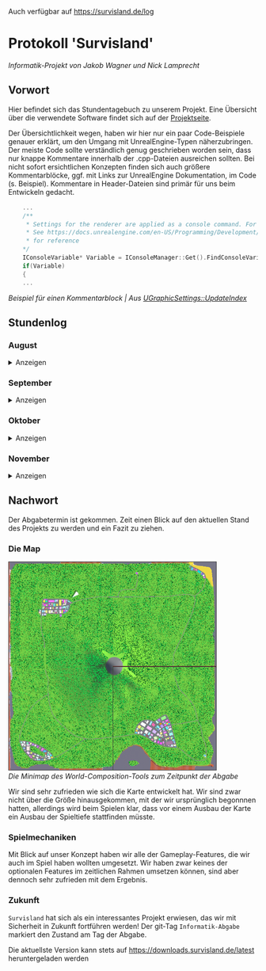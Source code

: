Auch verfügbar auf https://survisland.de/log


# Protokoll 'Survisland'

*Informatik-Projekt von Jakob Wagner und Nick Lamprecht*

## Vorwort

Hier befindet sich das Stundentagebuch zu unserem Projekt.
Eine Übersicht über die verwendete Software findet sich auf der [Projektseite](Projektseite.md).

Der Übersichtlichkeit wegen, haben wir hier nur ein paar Code-Beispiele genauer erklärt, um den Umgang mit UnrealEngine-Typen näherzubringen. Der meiste Code sollte verständlich genug geschrieben worden sein, dass nur knappe Kommentare innerhalb der .cpp-Dateien ausreichen sollten. Bei nicht sofort ersichtlichen Konzepten finden sich auch größere Kommentarblöcke, ggf. mit Links zur UnrealEngine Dokumentation, im Code (s. Beispiel). Kommentare in Header-Dateien sind primär für uns beim Entwickeln gedacht.

```c++
    ...
    /**
     * Settings for the renderer are applied as a console command. For this we get the current value and modify it
     * See https://docs.unrealengine.com/en-US/Programming/Development/Tools/ConsoleManager/index.html
     * for reference
    */
    IConsoleVariable* Variable = IConsoleManager::Get().FindConsoleVariable(*VariableName);
    if(Variable)
    {
    ...
```
*Beispiel für einen Kommentarblock | Aus [UGraphicSettings::UpdateIndex](https://gitlab.com/f2p-entertainment/other/informatik-projekte/informatik-projekt-1/blob/master/Source/Survisland/UI/GraphicSettings.cpp#L6)*

## Stundenlog

### August
<details>

<summary>Anzeigen</summary>

#### 13.August:   
Zu Beginn haben wir uns erst einige Projekter der vergangenen Kurse angesehen. Anschließend haben wir diskutiert was für ein Projekt wir uns vorstellen könnten. Schlußendlich haben wir uns für ein Spiel, das in der UnrealEngine 4 erstellt werden soll, entschieden.

#### 14.August:  
Als ersten Schritt haben wir das Repository auf Gitlab.com erstellt und dieses Protokoll angelegt.
Außerdem haben wir das eigentliche Projekt in der Unreal Engine erstellt und konfiguriert und zum Repository hinzugefügt.
Da die Blueprints und sonstige Inhalte der UnrealEngine als Binärdateien vorhanden sind, und man diese aufgrund seiner Funktionsweise nur schlecht mit git verwalten kann, verwenden wir die git-Erweiterung git LFS, die anstatt den großen Dateien selber, die es an einem separaten Ort speichert, nur eine Art von Textdatei ins Repository hinzufügt, die speichert um welche Version der Datei es sich handelt.

```
version https://git-lfs.github.com/spec/v1
oid sha256:8f8af25d267b4ee25437c6a993c8153a783364510835e777fadc5519cb267def
size 28114094
```
*Beispiel LFS-Pointer*

In der `.gitattributes` befindet sich die LFS-Konfiguration.

```
*.uasset filter=lfs diff=lfs merge=lfs -text
*.umap filter=lfs diff=lfs merge=lfs -text
*.mp4 filter=lfs diff=lfs merge=lfs -text
```
*Unsere [`.gitattributes`](https://gitlab.com/f2p-entertainment/other/informatik-projekte/survisland/survisland/blob/master/.gitattributes)*

Zusätzlich haben wir eine [modifizierte Version](https://gitlab.com/f2p-entertainment/other/informatik-projekte/informatik-projekt-1/blob/master/.gitignore) der [gängigen `.gitignore`](https://github.com/github/gitignore/blob/master/UnrealEngine.gitignore) für UnrealEngine-Projekte angelegt. Diese verhindert, dass aus Versehen ungewollte Dateien im Repository landen. Dies wäre zwar auch durch eine lokale Konfiguration des git-Clients möglich, allerdings wird die `.gitignore` ins Repository selbst hinzugefügt und so steht somit allen Nutzern des Repositories die  richtige Konfiguration zur Verfügung.

#### 15.August     
Damit wir nicht ohne Plan und Ziel mit dem Arbeiten anfangen, haben wir begonnen ein recht einfach formuliertes Konzept zu formulieren. Wir haben dabei auch nach Features und Funktionen sortiert, die unser Spiel haben sollte, und welche, die es nur haben sollte. Letztere würden wir nur versuchen umzusetzen, wenn dazu noch Zeit wäre.

Wir haben uns also für ein Survival-Game entschieden, das sowohl in der Third- als auch First-Person-Sicht spielbar sein soll. Das vollständige Konzept ist hier zu finden: [Konzept.md](Konzept.md).
Genauere Hintergrundgedanken zu einigen Punkten sind [hier](Konzepterkl%C3%A4rung.md) zu finden.


#### 20.August    
Um nun mit dem Arbeiten zu Beginnen haben wir erst die [benötigten Anwendungen](Projektseite.md#Umsetzung) installiert und anschließend einige, noch leere, Basisklassen angelegt und die Map 'World' erstellt.
Darüberhinaus haben wir für Survisland eine eigene Log-Kategorie angelegt, die es uns vereinfachen soll, unseren Code zu debuggen.
Wir haben sie in der Hauptdatei unseres Survisland-Moduls erstellt, also der `Survisland.h` bzw. `Survisland.cpp`.
```c++
#pragma once

#include "CoreMinimal.h"

/** 'Survisland' is the name of the category, 'Log' the default verbosity and 'All' is the level of
 *  verbosity that will actually be compiled
 *  See https://docs.unrealengine.com/en-US/API/Runtime/Core/Logging/FLogCategoryBase/index.html
 *  and https://docs.unrealengine.com/en-US/API/Runtime/Core/Logging/ELogVerbosity__Type/index.html
 *  for reference */
DECLARE_LOG_CATEGORY_EXTERN(Survisland, Log, All);
```
*[Survisland.h](https://gitlab.com/f2p-entertainment/other/informatik-projekte/informatik-projekt-1/blob/master/Source/Survisland/Survisland.h)*

```c++
#include "Survisland.h"
 [...]
DEFINE_LOG_CATEGORY(Survisland);
```
*[Survisland.cpp](https://gitlab.com/f2p-entertainment/other/informatik-projekte/informatik-projekt-1/blob/master/Source/Survisland/Survisland.cpp)*

Wie in Standard-C++ wird in der `.h` deklariert und in der `.cpp` definiert.  
Nun können wir in jeder Klasse, die die `Survisland.h` importiert, wie folgt einen Eintrag im Log mit unserer eigenen Kategorie erstellen:
```c+++
 UE_LOG(Survisland, Log, TEXT("Text mit String Variable: %s"), *FString("Beispiel"));
```
Das sieht dann so aus:  
![](images/survislandlog.png)  
*Ausschnitt aus dem Output Log-Fenster der Engine*   

#### 21. August   
Heute haben wir uns eine Klasse erstellt, die einige nützliche Funktionen für Blueprints enthält, die `Survisland Blueprint Function Library` - kurz [`SurvislandBFL`](https://gitlab.com/f2p-entertainment/other/informatik-projekte/survisland/survisland/blob/master/Source/Survisland/SurvislandBFL.h).
So haben wir zum Beispiel eine Funktion, die uns erlaubt unsere `Survisland`-Log-Kategorie innerhalb von Blueprints zu verwenden.
Außerdem haben wir Funktionen erstellt, die uns häufige Aufrufe erleichtern.

![](images/blueprintcomparison.png)   
*Die normale Prozeduren (oben) und über unsere Funktionen (unten)*   

#### 22. August    
Heute haben wir mit der Ausgestaltung der Map begonnen. Wir verwenden das Landscape-Tool der UnrealEngine um das Gelände der Karte zu gestalten.
Mit diesem Tool können wir mit wenigen Mausklicks ein großes Terrain erstellen bzw. verändern.

![](images/landscape.gif)   
*Das Landscape-Tool im Einsatz*   

Außerdem verwenden wir die [World-Composition-Tool](https://docs.unrealengine.com/en-US/Engine/LevelStreaming/WorldBrowser/index.html) der Engine. Mit diesem Tool lassen sich besser größere Spielwelten erstellen, da die eigentlichen Objekte in kleinere Level verteilt werden, die dann dynamisch geladen werden, wenn sich der Spieler in der Nähe befindet.

Auch das vorher erstellte Landscape wird geteilt. In unserem Fall teilen wir die Insel in 4 große Kacheln, die das Terrain und weitere Dekoration enthalten. Ein Sublevel enthält die Skybox und einige Lichtquellen.
Außerdem haben wir ein Sublevel für das Wasser des Ozeans angelegt.

#### 27. August    
Heute haben wir uns um die Material-Blueprints für unser Projekt gekümmert. Zuerst haben wir ein Material für das Landscape angelegt.   
![](images/landscapematerial.png)   
*Das Landscape-Material*   
Es ist ein sehr simples Material, das lediglich ein paar verschiedene Farben enthält, die unterschiedliche Bodenarten wie Gras, Sand oder Asphalt darstellen sollen.
Mit der LandscapeLayerBlend-Node können wir die Farben im Prinzip übereinanderlegen. Zusätzlich geben wir den Namen an und welche Höhe der Layer haben soll. Dies könnte man auch an Berechnungen knüpfen, uns reicht allerdings das manuelle umstellen der Textur.

![](images/paint.gif)   
*Nun können wir kinderleicht unser Landscape einfärben*   

#### 28. August    
Nach unserem Landscape-Material folgen nun die anderen Materials. Um Resourcen zu sparen, wollen wir für unser Projekt jediglich ein einziges Master-Material und anschließend mit Material Instances arbeiten.

![](images/mastermaterial.png)   
*Unser Master-Material*   
Wir haben alle Eigenschaften eines Materials, die wir in unserem Projekt verändern müssen, zu Parametern erklärt. Das erlaubt uns später das Arbeiten mit sowohl festen Material-Instances als auch dynamischen Material-Instances.

#### 29. August  
![](images/mainmenu.png)  
*Das Hauptmenü | 'Continue' ist ausgegraut, wenn noch kein Spiel gespeichert wurde*   

Wir haben mit der Implementierung eines UserInterfaces begonnen. Unserem Plan nach soll es ein Hauptmenü geben, dass dem Spieler die Möglichkeit gibt ein neues Spiel zu starten oder ein bestehenden Spielstand fortzusetzen. Außerdem soll es ein Fenster mit einigen Einstellungen geben.
Während des eigentlichen Spielgeschehens soll lediglich eine Anzeige existieren, die den derzeitigen Status des Spielers anzeigt, also die derzeitige Anzahl an Hitpoints, Durst, Hunger und wie viel Gewicht der Spieler mit sich rumträgt. Wir haben zwar noch nicht mit dem Bedürfnissystem begonnen, allerdings werden wir schonmal das Layout erstellen.   
![](images/status.png)    
*Die Status-Anzeige in der linken, unteren Ecke des Bildschirms*   
</details>

### September   
<details>
<summary>Anzeigen</summary>

#### 11. September
Heute haben wir uns vollkommen auf den Spieler konzentiert. Wir haben den Kamerawechsel zwischen First- und ThirdPerson-Kamera implementiert und mit dem Bedürfnissystem begonnen.
Anschließend haben wir die Variablen des Bedürfnissystems mit den Werten der Statusleisten verknüpft, sodass diese jetzt dauerhaft aktualisiert werden.


#### 12. September   
Heute haben wir ein Tool erstellt, mit dem wir ganz einfach Häuser generieren lassen können.
Dafür verwenden wir hauptsächlich ein InstancedStaticMeshComponent. Der Vorteil von diesen instanzierten Static-Meshes ist, dass alle Instanzen eines `UInstancedStaticMeshComponent` einen einzigen Drawcall teilen, d.h. wir beanspruchen weniger Leistung.  
Darüberhinaus haben wir mithilfe einer dynamischen Material-Instance eine Funktion gebaut, die das generierte Haus in einer zufälligen Farbe tönt, um für etwas Abwechslung zu sorgen.

![](images/stadt.png)   
*Eine kleine Stadt, die mit dem BuildingSpawner erstellt wurde*   

#### 24. September  
Nachdem wir bereits unsere Gebäude erstellen können, wollen wir uns nun um die Straßen kümmern.
Wir basieren das Tool auf den [Splines](https://docs.unrealengine.com/en-US/API/Runtime/Engine/Components/USplineComponent/index.html). Das sind im Prinzip Kurven, deren Punkte sich verschieben lassen.
![](images/spline.gif)   
*Beispiel-Spline*   

Mithilfe des [`USplineMeshComponent`](https://docs.unrealengine.com/en-US/API/Runtime/Engine/Components/USplineMeshComponent/index.html) können wir ein StaticMesh so deformieren, dass es sich an die Eigenschaften der Splines anpasst.

![](images/splinemesh.gif)   
*Das fertige RoadTool im Einsatz*   

Die gesamte Funktion ist dabei simpler als sie auf den ersten Blick wirkt:
Für jeden Punkt der Spline wird ein Mesh generiert und der Transform des aktuellen Spline-Punktes auf das Mesh übertragen.

```c++
void AStreet::UpdateMesh()
{
	if(MeshReference)
	{
		// Length of one UStaticMeshComponent
		float Spacing = MeshReference->GetBounds().BoxExtent.X * 2;

		float Remainder;
		int32 NumberOfMeshes = UKismetMathLibrary::FMod(Spline->GetNumberOfSplinePoints(), Spacing, Remainder);
		for(int i = 0; i <= NumberOfMeshes; i++)
		{
			USplineMeshComponent* NewSplineMesh = NewObject<USplineMeshComponent>();
			NewSplineMesh->SetStaticMesh(MeshReference);

			FVector StartPosition = Spline->GetLocationAtDistanceAlongSpline(i*Spacing, ESplineCoordinateSpace::Local);
			FVector EndPosition = Spline->GetLocationAtDistanceAlongSpline(i*Spacing+Spacing, ESplineCoordinateSpace::Local);
			FVector StartTangent;
			FVector EndTangent;
			if(NumberOfMeshes == i)
			{
				StartTangent = Spline->GetLocationAtDistanceAlongSpline(i*Spacing, ESplineCoordinateSpace::Local) * EndTangentLength;
				EndTangent = Spline->GetLocationAtDistanceAlongSpline(i*Spacing+Spacing, ESplineCoordinateSpace::Local) * EndTangentLength;
			}
			else
			{
				StartTangent = Spline->GetLocationAtDistanceAlongSpline(i*Spacing, ESplineCoordinateSpace::Local) * TangentLength;
				EndTangent = Spline->GetLocationAtDistanceAlongSpline(i*Spacing+Spacing, ESplineCoordinateSpace::Local) * TangentLength;
			}
			NewSplineMesh->SetStartAndEnd(StartPosition, StartTangent, EndPosition, EndTangent ,false);
			FVector2D StartScale = FVector2D(Spline->GetScaleAtDistanceAlongSpline(i*Spacing).X, Spline->GetScaleAtDistanceAlongSpline(i*Spacing).Y);
			NewSplineMesh->SetStartScale(StartScale, false);
			FVector2D EndScale = FVector2D(Spline->GetScaleAtDistanceAlongSpline(i*Spacing+Spacing).X, Spline->GetScaleAtDistanceAlongSpline(i*Spacing+Spacing).Y);
			NewSplineMesh->SetEndScale(EndScale, false);
			NewSplineMesh->UpdateMesh();
		}
	}
}
```
*Aus [AStreet](https://gitlab.com/f2p-entertainment/other/informatik-projekte/survisland/survisland/blob/master/Source/Survisland/Decoration/Street.cpp)*   

Zusätzlich haben wir uns noch zwei Funktionen eingebaut, die uns entweder eine neue Instanz des RoadTools am letzten Punkt der Spline spawnt, oder ein von uns ausgewähltes StaticMesh.
Da die Neuberechnung der Spline-Meshes vergleichsweise Resourcenaufwendig ist, kann es bei langen Splines zu Performanceproblemen innerhalb des Editors kommen. Mit unserer SpawnEndActor-Funktion können wir also einfach ein neues RoadTool am Ende der aktuellen Spline spawnen. Da wir mit `GetTransformAtSplinePoint` den Transform des letzten Punktes gleich auf des neue Tool anwenden ist der Anschluss der beiden Meshes zueinander perfekt.

#### 25. September & 26. September  
Die restlichen Stunden im September haben wir am Inventar-System gearbeitet und das Datenmodell hinter den Items und dem Inventar angelegt.

</details>

### Oktober
<details>
<summary>Anzeigen</summary>   

#### 1. Oktober  
Heute haben wir einen Actor erstellt, der aussieht wie ein Baum. Dafür verwenden wir einfach zwei Static-Meshes, die wir übereinander platzieren. Das eine Mesh ist ein einfacher Zylinder, der den Baumstamm darstellt, das andere ist eine Pyramide, die die Baumkrone darstellt.
Für eine größere Abwechslung sorgt eine zufällige Rotation um die eigene Achse.
```c++
    [...]
    FRotator RandomRotation = UKismetMathLibrary::RandomRotator();
	SetActorRotation(RandomRotation);
    [...]
```
*Zufällige Rotation durch [UKismetMathLibrary::RandomRotator](https://docs.unrealengine.com/en-US/API/Runtime/Engine/Kismet/UKismetMathLibrary/RandomRotator/index.html) | Aus [Tree.cpp](https://gitlab.com/f2p-entertainment/other/informatik-projekte/survisland/survisland/blob/master/Source/Survisland/Decoration/Tree.cpp#L29)*

Darüberhinaus haben wir uns den Baum als sogenannten Foliage-Type konfiguriert. So können wir das [Foliage Tool]() der Engine verwenden, um eine große Anzahl an Bäumen, ähnlich wie beim Verändern oder Färben des Landscapes, zu platzieren.
So können wir die etwa Bäume problemlos auf der ganzen Map verteilen.   
![](images/foliagetool.gif)   
*Das Foliage-Tool im Einsatz*

![](images/trees.png)   
*Bäume auf der Map*

#### 2. Oktober

Heute haben wir implementiert, dass der Spieler mit gespawnten Items interagieren kann, bzw. diese zu seinem Inventar hinzufügen kann.

#### 19. Oktober

Wir haben ein simples User-Interface erstellt, in dem der Spieler seine Items verwenden kann.

#### 20. Oktober

Da der Spieler nun in der Lage ist mit gesammelten Items dem Hunger und Durst entgegenzuwirken, haben wir einen Timer implementiert, der in regelmäßigen Abständen das Sättigungslevel des Spielers senkt.

#### Verbleibender Oktober  
![](images/ai.png)   
*Ein Teil der Logik hinter der KI*   

Den Rest des Oktobers haben wir hauptsächlich an der KI gearbeitet. Die NPCs sind nun schwarze Figuren, die, wie der Spieler auch, mit einem Halbautomatischen Gewehr ausgestattet sind.
Genau wie die Items in der Welt, werden auch die NPCs nach Ablauf eines Timers an zufälligen Orten neu-gespawnt.

Befinden sich die NPCs in einer Stadt, können sie sich entweder dauerhaft in Gebäuden aufhalten, oder durch die Straßen der Region ziehen. NPCs, die entlang einer der Straßen im Wald gespawnt werden, laufen lediglich einige Meter auf und ab.

Beide NPC-Typen verfolgen den Spieler, wenn er in ihre Nähe kommt und vesuchen ihn zu erschießen.
Die Treffer sind dabei komplett zufällig. 

</details>

### November  
<details>

<summary>Anzeigen</summary>

In der Zeit im November bis zur Abgabe haben wir die Karte finalisiert und einige Play-Tests durchgeführt. Darüberhinaus haben wir die Dokumentation erweitert in den letzen Tagen an `survisland.de` gearbeitet.

[Link zur Website](https://survisland.de)

[Link zum Repository](https://gitlab.com/f2p-entertainment/other/informatik-projekte/survisland/survisland.de)

#### Bilder der finalen Map
![](images/map1.png)      
![](images/map2.png)    
![](images/map3.png)     


</details>

## Nachwort

Der Abgabetermin ist gekommen. Zeit einen Blick auf den aktuellen Stand des Projekts zu werden und ein Fazit zu ziehen.

### Die Map

![](images/minimap.png)   
*Die Minimap des World-Composition-Tools zum Zeitpunkt der Abgabe*   

Wir sind sehr zufrieden wie sich die Karte entwickelt hat. Wir sind zwar nicht über die Größe hinausgekommen, mit der wir ursprünglich begonnnen hatten, allerdings wird beim Spielen klar, dass vor einem Ausbau der Karte ein Ausbau der Spieltiefe stattfinden müsste.

### Spielmechaniken

Mit Blick auf unser Konzept haben wir alle der Gameplay-Features, die wir auch im Spiel haben wollten umgesetzt. Wir haben zwar keines der optionalen Features im zeitlichen Rahmen umsetzen können, sind aber dennoch sehr zufrieden mit dem Ergebnis.

### Zukunft

`Survisland` hat sich als ein interessantes Projekt erwiesen, das wir mit Sicherheit in Zukunft fortführen werden! Der git-Tag `Informatik-Abgabe` markiert den Zustand am Tag der Abgabe.

Die aktuellste Version kann stets auf https://downloads.survisland.de/latest heruntergeladen werden